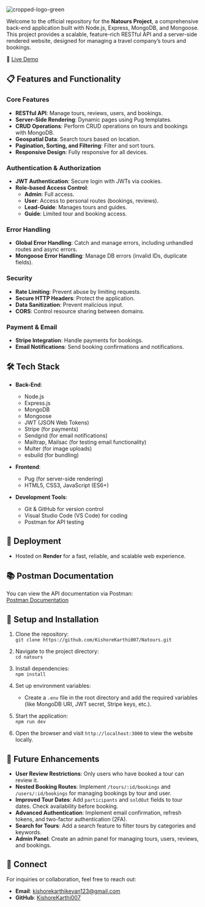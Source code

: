 ![cropped-logo-green](https://github.com/user-attachments/assets/36b1b4b2-6c54-455b-bd54-c3b699a02161)


Welcome to the official repository for the **Natours Project**, a comprehensive back-end application built with Node.js, Express, MongoDB, and Mongoose. This project provides a scalable, feature-rich RESTful API and a server-side rendered website, designed for managing a travel company’s tours and bookings.

🌟 [Live Demo](https://natours-85gu.onrender.com/)

## 📋 Features and Functionality
### **Core Features**
- **RESTful API**: Manage tours, reviews, users, and bookings.
- **Server-Side Rendering**: Dynamic pages using Pug templates.
- **CRUD Operations**: Perform CRUD operations on tours and bookings with MongoDB.
- **Geospatial Data**: Search tours based on location.
- **Pagination, Sorting, and Filtering**: Filter and sort tours.
- **Responsive Design**: Fully responsive for all devices.

### **Authentication & Authorization**
- **JWT Authentication**: Secure login with JWTs via cookies.
- **Role-based Access Control**:
  - **Admin**: Full access.
  - **User**: Access to personal routes (bookings, reviews).
  - **Lead-Guide**: Manages tours and guides.
  - **Guide**: Limited tour and booking access.

### **Error Handling**
- **Global Error Handling**: Catch and manage errors, including unhandled routes and async errors.
- **Mongoose Error Handling**: Manage DB errors (invalid IDs, duplicate fields).

### **Security**
- **Rate Limiting**: Prevent abuse by limiting requests.
- **Secure HTTP Headers**: Protect the application.
- **Data Sanitization**: Prevent malicious input.
- **CORS**: Control resource sharing between domains.
  
### **Payment & Email**
- **Stripe Integration**: Handle payments for bookings.
- **Email Notifications**: Send booking confirmations and notifications.

## 🛠️ Tech Stack

- **Back-End**:
  - Node.js
  - Express.js
  - MongoDB
  - Mongoose
  - JWT (JSON Web Tokens)
  - Stripe (for payments)
  - Sendgrid (for email notifications)
  - Mailtrap, Mailsac (for testing email functionality)
  - Multer (for image uploads)
  - esbuild (for bundling)

- **Frontend**:
  - Pug (for server-side rendering)
  - HTML5, CSS3, JavaScript (ES6+)

- **Development Tools**:
  - Git & GitHub for version control
  - Visual Studio Code (VS Code) for coding
  - Postman for API testing

## 🚀 Deployment

- Hosted on **Render** for a fast, reliable, and scalable web experience.

## 📚 Postman Documentation

You can view the API documentation via Postman:  
[Postman Documentation](https://documenter.getpostman.com/view/23767871/2sAYJ4jgr4)

## 🔧 Setup and Installation

1. Clone the repository:  
   `git clone https://github.com/KishoreKarthi007/Natours.git`

2. Navigate to the project directory:  
   `cd natours`

3. Install dependencies:  
   `npm install`

4. Set up environment variables:  
   - Create a `.env` file in the root directory and add the required variables (like MongoDB URI, JWT secret, Stripe keys, etc.).

5. Start the application:  
   `npm run dev`

6. Open the browser and visit `http://localhost:3000` to view the website locally.

## 📌 Future Enhancements

- **User Review Restrictions**: Only users who have booked a tour can review it.
- **Nested Booking Routes**: Implement `/tours/:id/bookings` and `/users/:id/bookings` for managing bookings by tour and user.
- **Improved Tour Dates**: Add `participants` and `soldOut` fields to tour dates. Check availability before booking.
- **Advanced Authentication**: Implement email confirmation, refresh tokens, and two-factor authentication (2FA).
- **Search for Tours**: Add a search feature to filter tours by categories and keywords.
- **Admin Panel**: Create an admin panel for managing tours, users, reviews, and bookings.

## 🤝 Connect

For inquiries or collaboration, feel free to reach out:

- **Email**: [kishorekarthikeyan123@gmail.com](mailto:kishorekarthikeyan123@gmail.com)
- **GitHub**: [KishoreKarthi007](https://github.com/KishoreKarthi007)
